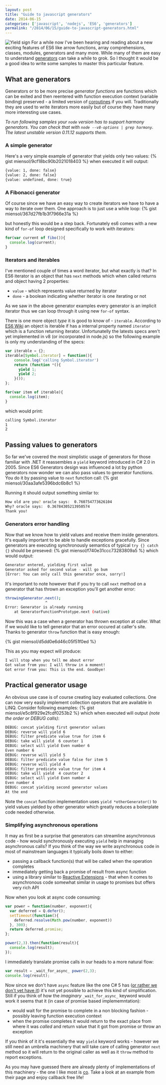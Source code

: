```yaml
---
layout: post
title: "Guide to javascript generators"
date: 2014-06-15
categories: ['javascript', 'nodejs', 'ES6', 'generators']
permalink: "/2014/06/15/guide-to-javascript-generators.html"
---
```

![Yield sign](/images/yield-sign.jpg)
For a while now I've been hearing and reading about a new exciting features of ES6 like arrow functions, array comprehensions, classes, modules, generators and many more. While many of them are easy to understand [generators](https://developer.mozilla.org/en-US/docs/Web/JavaScript/Reference/Statements/function*) can take a while to grok. So I thought it would be a good idea to write some samples to master this particular feature.

## What are generators
Generators or to be more precise *generator functions* are functions which can be exited and then reentered with function execution context (variable binding) preserved - a limited version of [coroutines](http://en.wikipedia.org/wiki/Coroutine) if you will. Traditionally they are used to write iterators more easily but of course they have many more interesting use cases.

*To run following samples your `node` version has to support harmony generators. You can check that with `node --v8-options | grep harmony`. The latest unstable version 0.11.12 supports them.*

### A simple generator
Here's a very simple example of generator that yields only two values:
{% gist miensol/9cf18bc90b2021018403 %}
when executed it will output:

```bash
{value: 1, done: false}
{value: 2, done: false}
{value: undefined, done: true}
```

### A Fibonacci generator
Of course since we have an easy way to create iterators we have to have a way to iterate over them. One approach is to just use a while loop:
{% gist miensol/367d27fb1b3f7966e31a %}

but honestly this would be a step back. Fortunately es6 comes with a new kind of `for-of` loop designed specifically to work with iterators:

```javascript
for(var current of fibo()){
  console.log(current);
}
```

### Iterators and iterables
I've mentioned couple of times a word iterator, but what exactly is that? In ES6 iterator is an object that has `next` methods which when called returns and object having 2 properties:

- `value` - which represents value returned by iterator
- `done` - a boolean indicating whether iterator is one iterating or not

As we saw in the above generator examples every generator is an implicit iterator thus we can loop through it using new `for-of` syntax.

There is one more object *type* it is good to know of - `iterable`. According to [ES6 Wiki](http://wiki.ecmascript.org/doku.php?id=harmony:iterators) an object is iterable if has a internal property named `iterator` which is a function returning iterator. Unfortunatelly the latests specs aren't yet implemented in v8 (or incorporated in node.js) so the following example is only my understanding of the specs:

```javascript
var iterable = {};
iterable[Symbol.iterator] = function(){
    console.log('calling Symbol.iterator')
    return (function *(){
      yield 1;
      yield 2;
    }());
};

for(var item of iterable){
  console.log(item);
}
```

which would print:

```bash
calling Symbol.iterator
1
2
```

## Passing values to generators
So far we've covered the most simplistic usage of generators for those familiar with .NET it reassembles a `yield` keyword introduced in C# 2.0 in 2005. Since ES6 Generators design was influenced a lot by python generators now wonder we can also pass values to generator functions. You do it by passing value to `next` function call:
{% gist miensol/30aa3afe5396bdc6b8c1 %}

Running it should output something similar to:

```bash
How old are you? oracle says:  0.760754773626104
Why? oracle says:  0.36784305213950574
Thank you!
```

### Generators error handling
Now that we know how to yield values and receive them inside generators. It's equally important to be able to handle exceptions gracefully. Since generators are executing synchronously semantics of typical `try {} catch {}` should be preseved:
{% gist miensol/f740e31ccc73283809a5 %}
which would output:

```bash
Generator entered, yielding first value
Generator asked for second value - will go bum
[Error: You can only call this generator once, sorry!]
```

It's important to note however that if you try to call `next` method on a generator that has thrown an exception you'll get another error:

```bash
throwingGenerator.next();
                  ^
Error: Generator is already running
    at GeneratorFunctionPrototype.next (native)
```

Now this was a case when a generator has thrown exception at caller. What if we would like to tell generator that an error occured at caller's site. Thanks to generator `throw` function that is easy enough:

{% gist miensol/d5dd0e6d46c05f51f0ed %}

This as you may expect will produce:

```bash
I will stop when you tell me about error
Got value from you: I will throw in a moment!
Got error from you: This is the end. Goodbye!
```

## Practical generator usage
An obvious use case is of course creating lazy evaluated collections. One can now very easily implement collection operators that are available in LINQ. Consider following examples:
{% gist miensol/e5c8f929e2fcdf0253b2 %}
which when executed will output *(note the order or DEBUG calls)*:

```bash
DEBUG: concat yielding first generator values
DEBUG: reverse will yield 6
DEBUG: filter predicate value true for item 6
DEBUG: take will yield  6 counter 1
DEBUG: select will yield Even number 6
Even number 6
DEBUG: reverse will yield 5
DEBUG: filter predicate value false for item 5
DEBUG: reverse will yield 4
DEBUG: filter predicate value true for item 4
DEBUG: take will yield  4 counter 2
DEBUG: select will yield Even number 4
Even number 4
DEBUG: concat yielding second generator values
At the end
```

Note the `concat` function implementation uses `yield *otherGenerator()` to yield values yielded by other generator which greatly reduces a boilerplate code needed otherwise.

### Simplifying asynchronous operations
It may as first be a surprise that generators can streamline asynchronous code - how would synchronously executing `yield` help in managing asynchronous calls? If you think of the way we write asynchronous code in most of mainstream languages it typically boils down to either:
- passing a callback function(s) that will be called when the operation completes
- immediately getting back a promise of result from async function
- using a library similar to [Reactive Extensions](http://msdn.microsoft.com/pl-pl/data/gg577609.aspx) - that when it comes to asynchronous code somewhat similar in usage to promises but offers very rich API

Now when you look at async code consuming:

```javascript
var power = function(number, exponent){
  var deferred = Q.defer();
  setTimeout(function(){
    deferred.resolve(Math.pow(number, exponent))
  }, 300);
  return deferred.promise;
};

power(2,3).then(function(result){
  console.log(result);
});
```

I immediately translate promise calls in our heads to a more natural flow:

```javascript
var result = _wait_for_async_ power(2,3);
console.log(result);
```

Now since we don't have `async` feature like the one C# 5 has ([or rather we don't yet have it](http://wiki.ecmascript.org/doku.php?id=strawman:async_functions)) it's not yet possible to achieve this kind of simplification. Still if you think of how the *imaginary* `_wait_for_async_` keyword would work it seems that it (in case of promise based implememntation):
* would wait for the promise to complete in a non blocking fashion - possibly leaving function execution context
* when the promise completes it would return to the exact place from where it was *called* and return value that it got from promise or throw an exception

If you think of it it's essentially the way `yield` keyword works - however we still need an umbrella machinery that will  take care of calling generator `next` method so it will return to the original caller as well as it `throw` method to report exceptions.

As you may have guessed there are already plenty of implementations of this machinery - the one I like most is [co](https://github.com/visionmedia/co). Take a look at an example from their page and enjoy callback free life!
